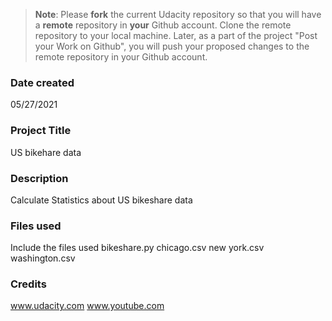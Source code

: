 >**Note**: Please **fork** the current Udacity repository so that you will have a **remote** repository in **your** Github account. Clone the remote repository to your local machine. Later, as a part of the project "Post your Work on Github", you will push your proposed changes to the remote repository in your Github account.

### Date created
05/27/2021

### Project Title
US bikehare data

### Description
Calculate Statistics about US bikeshare data

### Files used
Include the files used
bikeshare.py
chicago.csv
new york.csv
washington.csv

### Credits
www.udacity.com
www.youtube.com
